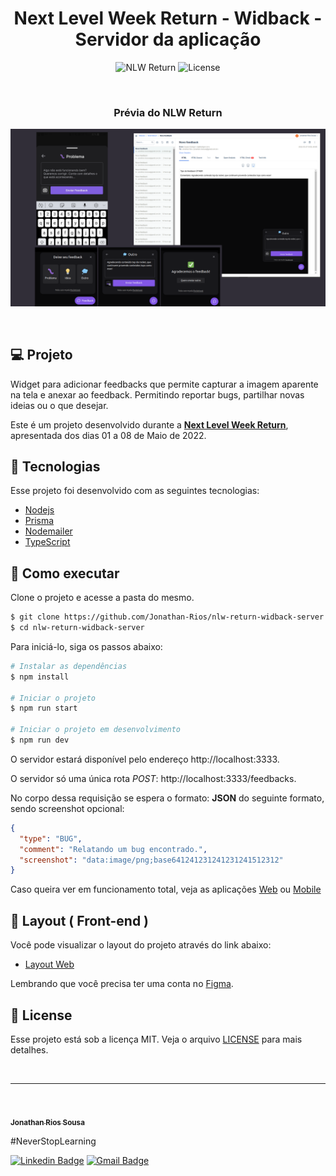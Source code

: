 <h1 align="center">Next Level Week Return - Widback - Servidor da aplicação</h1>

<p align="center">
 <img src="https://img.shields.io/static/v1?label=NLW&message=Return&color=E51C44&labelColor=0A1033" alt="NLW Return" />
  <img alt="License" src="https://img.shields.io/static/v1?label=license&message=MIT&color=E51C44&labelColor=0A1033">
</p>


<br>

<h3 align="center">Prévia do NLW Return</h3>

![cover](.github/widget-nlwreturn.png?style=flat)

<br>

## 💻 Projeto
Widget para adicionar feedbacks que permite capturar a imagem aparente na tela e anexar ao feedback. Permitindo reportar bugs, partilhar novas ideias ou o que desejar. 

Este é um projeto desenvolvido durante a **[Next Level Week Return](https://nextlevelweek.com/)**, apresentada dos dias 01 a 08 de Maio de 2022.

## 🧪 Tecnologias

Esse projeto foi desenvolvido com as seguintes tecnologias:

- [Nodejs](https://nodejs.org/en/)
- [Prisma](https://www.prisma.io/)
- [Nodemailer](https://nodemailer.com/about/)
- [TypeScript](https://www.typescriptlang.org/)

## 🚀 Como executar

Clone o projeto e acesse a pasta do mesmo.

```bash
$ git clone https://github.com/Jonathan-Rios/nlw-return-widback-server.git
$ cd nlw-return-widback-server
```

Para iniciá-lo, siga os passos abaixo:
```bash
# Instalar as dependências
$ npm install

# Iniciar o projeto
$ npm run start

# Iniciar o projeto em desenvolvimento
$ npm run dev
```
O servidor estará disponível pelo endereço http://localhost:3333. 

O servidor só uma única rota <i>POST</i>: http://localhost:3333/feedbacks.

No corpo dessa requisição se espera o formato: <strong>JSON</strong> do seguinte formato, sendo screenshot opcional:

```json
{
  "type": "BUG",
  "comment": "Relatando um bug encontrado.",
  "screenshot": "data:image/png;base641241231241231241512312"
}
```

Caso queira ver em funcionamento total, veja as aplicações [Web](https://github.com/Jonathan-Rios/nlw-return-widback-web.git) ou [Mobile](https://github.com/Jonathan-Rios/nlw-return-widback-mobile.git)

## 🔖 Layout ( Front-end )

Você pode visualizar o layout do projeto através do link abaixo:

- [Layout Web](https://www.figma.com/community/file/1102912516166573468) 

Lembrando que você precisa ter uma conta no [Figma](http://figma.com/).

## 📝 License

Esse projeto está sob a licença MIT. Veja o arquivo [LICENSE](./LICENSE.md) para mais detalhes.

<br />

---
<br />

<a href="https://github.com/Jonathan-Rios">
 <img src="https://github.com/Jonathan-Rios.png" width="100px;" alt="" />
 <br />
 <sub><b>Jonathan Rios Sousa</b></sub></a>

#NeverStopLearning

[![Linkedin Badge](https://img.shields.io/badge/-Jonathan-blue?style=flat-square&logo=Linkedin&logoColor=white&link=https://www.linkedin.com/in/jonathan-rios-sousa-19b3431b6/)](https://www.linkedin.com/in/tgmarinho/) 
[![Gmail Badge](https://img.shields.io/badge/-jonathan.riosousa@gmail.com-c14438?style=flat-square&logo=Gmail&logoColor=white&link=mailto:jonathan.riosousa@gmail.com)](mailto:jonathan.riosousa@gmail.com)